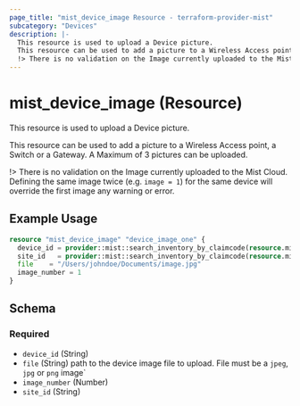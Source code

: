```yaml
---
page_title: "mist_device_image Resource - terraform-provider-mist"
subcategory: "Devices"
description: |-
  This resource is used to upload a Device picture.
  This resource can be used to add a picture to a Wireless Access point, a Switch or a Gateway. A Maximum of 3 pictures can be uploaded.
  !> There is no validation on the Image currently uploaded to the Mist Cloud. Defining the same image twice (e.g. image = 1) for the same device will override the first image any warning or error.
---
```


# mist_device_image (Resource)

This resource is used to upload a Device picture.

This resource can be used to add a picture to a Wireless Access point, a Switch or a Gateway. A Maximum of 3 pictures can be uploaded.

!> There is no validation on the Image currently uploaded to the Mist Cloud. Defining the same image twice (e.g. `image = 1`) for the same device will override the first image any warning or error.


## Example Usage

```terraform
resource "mist_device_image" "device_image_one" {
  device_id = provider::mist::search_inventory_by_claimcode(resource.mist_org_inventory.inventory, "CPKL2EXXXXXXXXX").id
  site_id   = provider::mist::search_inventory_by_claimcode(resource.mist_org_inventory.inventory, "CPKL2EXXXXXXXXX").site_id
  file    = "/Users/johndoe/Documents/image.jpg"
  image_number = 1
}
```

<!-- schema generated by tfplugindocs -->
## Schema

### Required

- `device_id` (String)
- `file` (String) path to the device image file to upload. File must be a `jpeg`, `jpg` or `png` image`
- `image_number` (Number)
- `site_id` (String)


